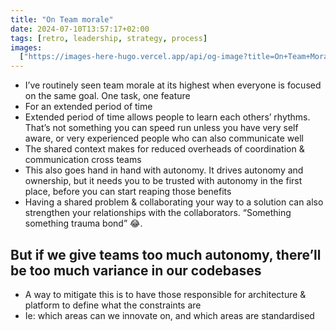 ```yaml
---
title: "On Team morale"
date: 2024-07-10T13:57:17+02:00
tags: [retro, leadership, strategy, process]
images:
  ["https://images-here-hugo.vercel.app/api/og-image?title=On+Team+Morale"]
---
```


- I’ve routinely seen team morale at its highest when everyone is focused on the same goal. One task, one feature
- For an extended period of time
- Extended period of time allows people to learn each others’ rhythms. That’s not something you can speed run unless you have very self aware, or very experienced people who can also communicate well
- The shared context makes for reduced overheads of coordination & communication cross teams
- This also goes hand in hand with autonomy. It drives autonomy and ownership, but it needs you to be trusted with autonomy in the first place, before you can start reaping those benefits
- Having a shared problem & collaborating your way to a solution can also strengthen your relationships with the collaborators. “Something something trauma bond” 😂.

## But if we give teams too much autonomy, there’ll be too much variance in our codebases

- A way to mitigate this is to have those responsible for architecture & platform to define what the constraints are
- Ie: which areas can we innovate on, and which areas are standardised

